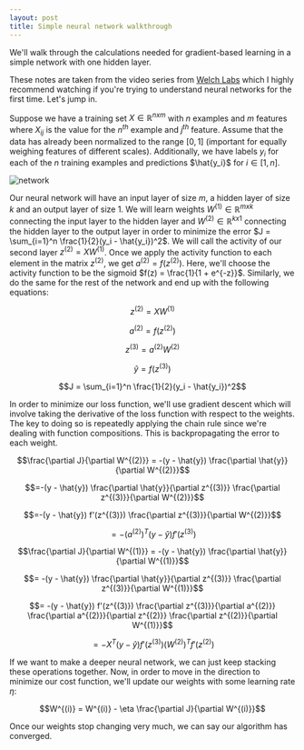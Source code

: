 ```yaml
---
layout: post
title: Simple neural network walkthrough
---
```


We'll walk through the calculations needed for gradient-based learning in a simple network with one hidden layer.

These notes are taken from the video series from [Welch Labs](http://www.welchlabs.com/blog/?offset=1415393340000) which I highly recommend watching if you're trying to understand neural networks for the first time. Let's jump in.

Suppose we have a training set $X \in \mathbb{R}^{n x m}$ with $n$ examples and $m$ features where $X_{ij}$ is the value for the $n^{th}$ example and $j^{th}$ feature.  Assume that the data has already been normalized to the range $[0,1]$ (important for equally weighing features of different scales). Additionally, we have labels $y_i$ for each of the $n$ training examples and predictions $\hat{y_i}$ for $i \in [1,n]$.

![network](../_assets_/nn.jpg)


Our neural network will have an input layer of size $m$, a hidden layer of size $k$ and an output layer of size $1$. We will learn weights $W^{(1)} \in \mathbb{R}^{m x k}$ connecting the input layer to the hidden layer and $W^{(2)} \in \mathbb{R}^{k x 1}$ connecting the hidden layer to the output layer in order to minimize the error $J = \sum_{i=1}^n \frac{1}{2}(y_i - \hat{y_i})^2$. We will call the activity of our second layer $z^{(2)}=XW^{(1)}$. Once we apply the activity function to each element in the matrix $z^{(2)}$, we get $a^{(2)} = f(z^{(2)})$. Here, we'll choose the activity function to be the sigmoid $f(z) = \frac{1}{1 + e^{-z}}$. Similarly, we do the same for the rest of the network and end up with the following equations:

$$z^{(2)}=XW^{(1)}$$

$$a^{(2)} = f(z^{(2)})$$

$$z^{(3)}= a^{(2)}W^{(2)}$$

$$\hat{y} = f(z^{(3)})$$

$$J = \sum_{i=1}^n \frac{1}{2}(y_i - \hat{y_i})^2$$

In order to minimize our loss function, we'll use gradient descent which will involve taking the derivative of the loss function with respect to the weights. The key to doing so is repeatedly applying the chain rule since we're dealing with function compositions. This is backpropagating the error to each weight.

$$\frac{\partial J}{\partial W^{(2)}} = -(y - \hat{y}) \frac{\partial \hat{y}}{\partial W^{(2)}}$$

$$=-(y - \hat{y}) \frac{\partial \hat{y}}{\partial z^{(3)}} \frac{\partial z^{(3)}}{\partial W^{(2)}}$$

$$=-(y - \hat{y}) f'(z^{(3)}) \frac{\partial z^{(3)}}{\partial W^{(2)}}$$

$$=-(a^{(2)})^T (y - \hat{y}) f'(z^{(3)})$$

$$\frac{\partial J}{\partial W^{(1)}} = -(y - \hat{y}) \frac{\partial \hat{y}}{\partial W^{(1)}}$$

$$= -(y - \hat{y}) \frac{\partial \hat{y}}{\partial z^{(3)}} \frac{\partial z^{(3)}}{\partial W^{(1)}}$$

$$= -(y - \hat{y}) f'(z^{(3)}) \frac{\partial z^{(3)}}{\partial a^{(2)}} \frac{\partial a^{(2)}}{\partial z^{(2)}} \frac{\partial z^{(2)}}{\partial W^{(1)}}$$

$$= -X^T(y - \hat{y}) f'(z^{(3)}) (W^{(2)})^T f'(z^{(2)})$$


If we want to make a deeper neural network, we can just keep stacking these operations together. Now, in order to move in the direction to minimize our cost function, we'll update our weights with some learning rate $\eta$:

$$W^{(i)} = W^{(i)} - \eta \frac{\partial J}{\partial W^{(i)}}$$

Once our weights stop changing very much, we can say our algorithm has converged.

